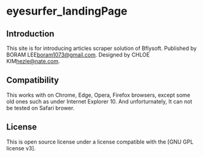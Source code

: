 # eyesurfer_landingPage

## Introduction
This site is for introducing articles scraper solution of Bflysoft.
Published by BORAM LEE<boram1073@gmail.com>.
Designed by CHLOE KIM<hezle@nate.com>.

## Compatibility
This works with on Chrome, Edge, Opera, Firefox browsers, except some old ones such as under Internet Explorer 10.
And unforturnately, It can not be tested on Safari brower.

## License
This is open source license under a license compatible with the [GNU GPL license v3].
